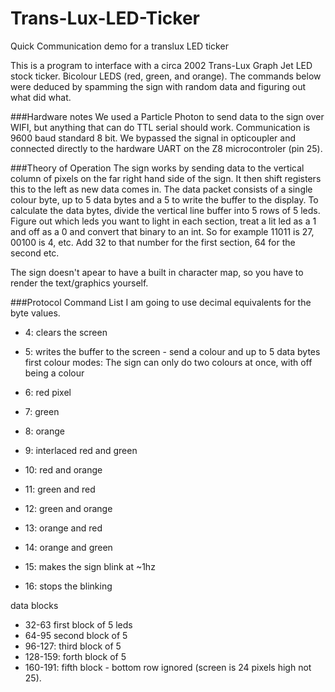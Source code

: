 # Trans-Lux-LED-Ticker
Quick Communication demo for a translux LED ticker

This is a program to interface with a circa 2002 Trans-Lux Graph Jet LED stock ticker. Bicolour LEDS (red, green, and orange). The commands below were deduced by spamming the sign with random data and figuring out what did what.

###Hardware notes 
We used a Particle Photon to send data to the sign over WIFI, but anything that can do TTL serial should work. Communication is 9600 baud standard 8 bit. We bypassed the signal in opticoupler and connected directly to the hardware UART on the Z8 microcontroler (pin 25). 

###Theory of Operation
The sign works by sending data to the vertical column of pixels on the far right hand side of the sign. It then shift registers this to the left as new data comes in. 
The data packet consists of a single colour byte, up to 5 data bytes and a 5 to write the buffer to the display. 
To calculate the data bytes, divide the vertical line buffer into 5 rows of 5 leds. Figure out which leds you want to light in each section, treat a lit led as a 1 and off as a 0 and convert that binary to an int. So for example 11011 is 27, 00100 is 4, etc. Add 32 to that number for the first section, 64 for the second etc. 

The sign doesn't apear to have a built in character map, so you have to render the text/graphics yourself.

###Protocol Command List
I am going to use decimal equivalents for the byte values. 

* 4: clears the screen
* 5: writes the buffer to the screen - send a colour and up to 5 data bytes first
colour modes: The sign can only do two colours at once, with off being a colour 
* 6: red pixel 
* 7: green
* 8: orange
* 9: interlaced red and green 
* 10: red and orange
* 11: green and red
* 12: green and orange
* 13: orange and red
* 14: orange and green

* 15: makes the sign blink at ~1hz
* 16: stops the blinking

data blocks
* 32-63 first block of 5 leds
* 64-95 second block of 5
* 96-127: third block of 5
* 128-159: forth block of 5
* 160-191: fifth block - bottom row ignored (screen is 24 pixels high not 25).

